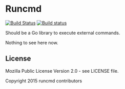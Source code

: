 Runcmd
======

[![Build Status](https://travis-ci.org/enr/runcmd.png?branch=master)](https://travis-ci.org/enr/runcmd)
[![Build status](https://ci.appveyor.com/api/projects/status/cklfbhqkoi2356if?svg=true)](https://ci.appveyor.com/project/enr/runcmd)

Should be a Go library to execute external commands.

Nothing to see here now.

License
-------

Mozilla Public License Version 2.0 - see LICENSE file.

Copyright 2015 runcmd contributors
